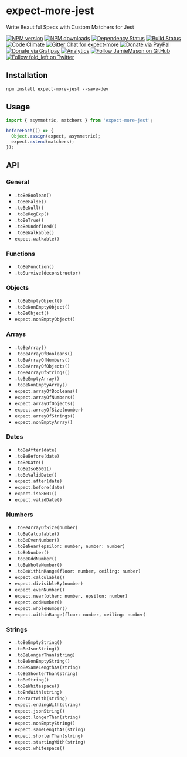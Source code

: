 # expect-more-jest

Write Beautiful Specs with Custom Matchers for Jest

[![NPM version](http://img.shields.io/npm/v/expect-more-jest.svg?style=flat-square)](https://www.npmjs.com/package/expect-more-jest)
[![NPM downloads](http://img.shields.io/npm/dm/expect-more-jest.svg?style=flat-square)](https://www.npmjs.com/package/expect-more-jest)
[![Dependency Status](http://img.shields.io/david/JamieMason/expect-more-jest.svg?style=flat-square)](https://david-dm.org/JamieMason/expect-more-jest)
[![Build Status](http://img.shields.io/travis/JamieMason/expect-more-jest/master.svg?style=flat-square)](https://travis-ci.org/JamieMason/expect-more-jest)
[![Code Climate](https://img.shields.io/codeclimate/github/JamieMason/expect-more.svg?style=flat-square)](https://codeclimate.com/github/JamieMason/expect-more)
[![Gitter Chat for expect-more](https://badges.gitter.im/Join%20Chat.svg)](https://gitter.im/JamieMason/expect-more)
[![Donate via PayPal](https://img.shields.io/badge/donate-paypal-blue.svg)](https://www.paypal.me/foldleft)
[![Donate via Gratipay](https://img.shields.io/gratipay/user/JamieMason.svg)](https://gratipay.com/~JamieMason/)
[![Analytics](https://ga-beacon.appspot.com/UA-45466560-5/expect-more-jest?flat&useReferer)](https://github.com/igrigorik/ga-beacon)
[![Follow JamieMason on GitHub](https://img.shields.io/github/followers/JamieMason.svg?style=social&label=Follow)](https://github.com/JamieMason)
[![Follow fold_left on Twitter](https://img.shields.io/twitter/follow/fold_left.svg?style=social&label=Follow)](https://twitter.com/fold_left)

## Installation

```
npm install expect-more-jest --save-dev
```

## Usage

```js
import { asymmetric, matchers } from 'expect-more-jest';

beforeEach(() => {
  Object.assign(expect, asymmetric);
  expect.extend(matchers);
});
```

## API

### General

+ `.toBeBoolean()`
+ `.toBeFalse()`
+ `.toBeNull()`
+ `.toBeRegExp()`
+ `.toBeTrue()`
+ `.toBeUndefined()`
+ `.toBeWalkable()`
+ `expect.walkable()`

### Functions

+ `.toBeFunction()`
+ `.toSurvive(deconstructor)`

### Objects

+ `.toBeEmptyObject()`
+ `.toBeNonEmptyObject()`
+ `.toBeObject()`
+ `expect.nonEmptyObject()`

### Arrays

+ `.toBeArray()`
+ `.toBeArrayOfBooleans()`
+ `.toBeArrayOfNumbers()`
+ `.toBeArrayOfObjects()`
+ `.toBeArrayOfStrings()`
+ `.toBeEmptyArray()`
+ `.toBeNonEmptyArray()`
+ `expect.arrayOfBooleans()`
+ `expect.arrayOfNumbers()`
+ `expect.arrayOfObjects()`
+ `expect.arrayOfSize(number)`
+ `expect.arrayOfStrings()`
+ `expect.nonEmptyArray()`

### Dates

+ `.toBeAfter(date)`
+ `.toBeBefore(date)`
+ `.toBeDate()`
+ `.toBeIso8601()`
+ `.toBeValidDate()`
+ `expect.after(date)`
+ `expect.before(date)`
+ `expect.iso8601()`
+ `expect.validDate()`

### Numbers

+ `.toBeArrayOfSize(number)`
+ `.toBeCalculable()`
+ `.toBeEvenNumber()`
+ `.toBeNear(epsilon: number; number: number)`
+ `.toBeNumber()`
+ `.toBeOddNumber()`
+ `.toBeWholeNumber()`
+ `.toBeWithinRange(floor: number, ceiling: number)`
+ `expect.calculable()`
+ `expect.divisibleBy(number)`
+ `expect.evenNumber()`
+ `expect.near(other: number, epsilon: number)`
+ `expect.oddNumber()`
+ `expect.wholeNumber()`
+ `expect.withinRange(floor: number, ceiling: number)`

### Strings

+ `.toBeEmptyString()`
+ `.toBeJsonString()`
+ `.toBeLongerThan(string)`
+ `.toBeNonEmptyString()`
+ `.toBeSameLengthAs(string)`
+ `.toBeShorterThan(string)`
+ `.toBeString()`
+ `.toBeWhitespace()`
+ `.toEndWith(string)`
+ `.toStartWith(string)`
+ `expect.endingWith(string)`
+ `expect.jsonString()`
+ `expect.longerThan(string)`
+ `expect.nonEmptyString()`
+ `expect.sameLengthAs(string)`
+ `expect.shorterThan(string)`
+ `expect.startingWith(string)`
+ `expect.whitespace()`
